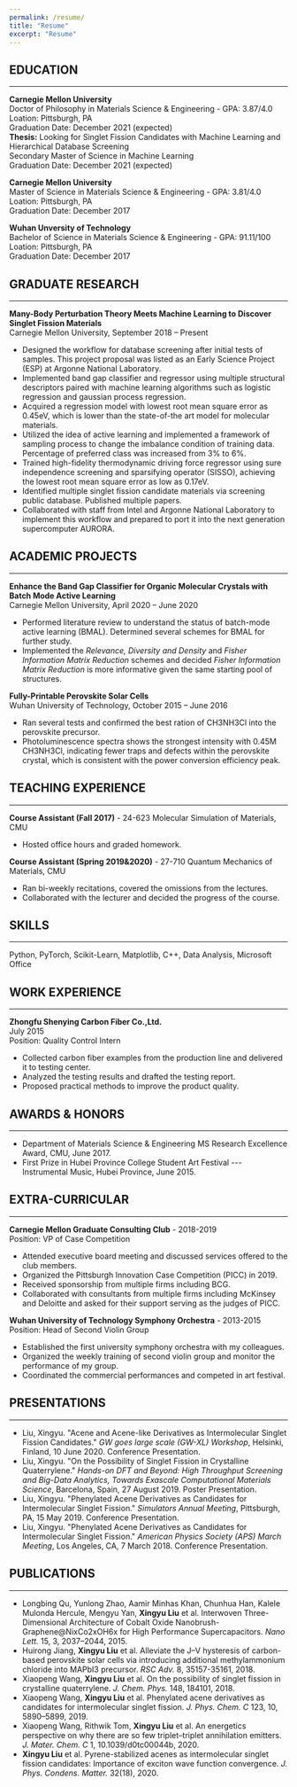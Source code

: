```yaml
---
permalink: /resume/
title: "Resume"
excerpt: "Resume"
---
```


## EDUCATION
*****
**Carnegie Mellon University**  
Doctor of Philosophy in Materials Science & Engineering - GPA: 3.87/4.0  
Loation: Pittsburgh, PA   
Graduation Date: December 2021 (expected)  
**Thesis:** Looking for Singlet Fission Candidates with Machine Learning and Hierarchical Database Screening  
Secondary Master of Science in Machine Learning  
Graduation Date: December 2021 (expected)  

**Carnegie Mellon University**  
Master of Science in Materials Science & Engineering - GPA: 3.81/4.0  
Loation: Pittsburgh, PA   
Graduation Date: December 2017  

**Wuhan Unversity of Technology**  
Bachelor of Science in Materials Science & Engineering - GPA: 91.11/100  
Loation: Pittsburgh, PA   
Graduation Date: December 2017  

## GRADUATE RESEARCH
*****
**Many-Body Perturbation Theory Meets Machine Learning to Discover Singlet Fission Materials**  
Carnegie Mellon University, September 2018 – Present  

+ Designed the workflow for database screening after initial tests of samples. This project proposal was listed as an Early Science Project (ESP) at Argonne National Laboratory.  
+ Implemented band gap classifier and regressor using multiple structural descriptors paired with machine learning algorithms such as logistic regression and gaussian process regression.  
+ Acquired a regression model with lowest root mean square error as 0.45eV, which is lower than the state-of-the art model for molecular materials.  
+ Utilized the idea of active learning and implemented a framework of sampling process to change the imbalance condition of training data. Percentage of preferred class was increased from 3% to 6%.  
+ Trained high-fidelity thermodynamic driving force regressor using sure independence screening and sparsifying operator (SISSO), achieving the lowest root mean square error as low as 0.17eV.  
+ Identified multiple singlet fission candidate materials via screening public database. Published multiple papers.  
+ Collaborated with staff from Intel and Argonne National Laboratory to implement this workflow and prepared to port it into the next generation supercomputer AURORA.  

## ACADEMIC PROJECTS
*****
**Enhance the Band Gap Classifier for Organic Molecular Crystals with Batch Mode Active Learning**  
Carnegie Mellon University, April 2020 – June 2020  

+ Performed literature review to understand the status of batch-mode active learning (BMAL). Determined several schemes for BMAL for further study.  
+ Implemented the *Relevance, Diversity and Density* and *Fisher Information Matrix Reduction* schemes and decided *Fisher Information Matrix Reduction* is more informative given the same starting pool of structures.   

**Fully-Printable Perovskite Solar Cells**  
Wuhan University of Technology, October 2015 – June 2016

+ Ran several tests and confirmed the best ration of CH3NH3Cl into the perovskite precursor.  
+ Photoluminescence spectra shows the strongest intensity with 0.45M CH3NH3Cl, indicating fewer traps and defects within the perovskite crystal, which is consistent with the power conversion efficiency peak.  

## TEACHING EXPERIENCE
*****
**Course Assistant (Fall 2017)** - 24-623 Molecular Simulation of Materials, CMU   

+ Hosted office hours and graded homework.  

**Course Assistant (Spring 2019&2020)** - 27-710 Quantum Mechanics of Materials, CMU  

+ Ran bi-weekly recitations, covered the omissions from the lectures.  
+ Collaborated with the lecturer and decided the progress of the course.  

## SKILLS
****
Python, PyTorch, Scikit-Learn, Matplotlib, C++, Data Analysis, Microsoft Office  

## WORK EXPERIENCE
****
**Zhongfu Shenying Carbon Fiber Co.,Ltd.**  
July 2015  
Position: Quality Control Intern  

+ Collected carbon fiber examples from the production line and delivered it to testing center.  
+ Analyzed the testing results and drafted the testing report.  
+ Proposed practical methods to improve the product quality.  

## AWARDS & HONORS
****

+ Department of Materials Science & Engineering MS Research Excellence Award, CMU, June 2017.  
+ First Prize in Hubei Province College Student Art Festival --- Instrumental Music, Hubei Province, June 2015.  

## EXTRA-CURRICULAR
****
**Carnegie Mellon Graduate Consulting Club** - 2018-2019  
Position: VP of Case Competition  

+ Attended executive board meeting and discussed services offered to the club members.  
+ Organized the Pittsburgh Innovation Case Competition (PICC) in 2019.  
+ Received sponsorship from multiple firms including BCG.  
+ Collaborated with consultants from multiple firms including McKinsey and Deloitte and asked for their support serving as the judges of PICC.  

**Wuhan University of Technology Symphony Orchestra** - 2013-2015  
Position: Head of Second Violin Group 
 
+ Established the first university symphony orchestra with my colleagues.  
+ Organized the weekly training of second violin group and monitor the performance of my group.  
+ Coordinated the commercial performances and competed in art festival.  

## PRESENTATIONS
****

+ Liu, Xingyu. "Acene and Acene-like Derivatives as Intermolecular Singlet Fission Candidates." *GW goes large scale (GW-XL) Workshop*, Helsinki, Finland, 10 June 2020. Conference Presentation.  
+ Liu, Xingyu. "On the Possibility of Singlet Fission in Crystalline Quaterrylene." *Hands-on DFT and Beyond: High Throughput Screening and Big-Data Analytics, Towards Exascale Computational Materials Science*, Barcelona, Spain, 27 August 2019. Poster Presentation.  
+ Liu, Xingyu. "Phenylated Acene Derivatives as Candidates for Intermolecular Singlet Fission." *Simulators Annual Meeting*, Pittsburgh, PA, 15 May 2019. Conference Presentation.  
+ Liu, Xingyu. "Phenylated Acene Derivatives as Candidates for Intermolecular Singlet Fission." *American Physics Society (APS) March Meeting*, Los Angeles, CA, 7 March 2018. Conference Presentation.  


## PUBLICATIONS
****

+ Longbing Qu, Yunlong Zhao, Aamir Minhas Khan, Chunhua Han, Kalele Mulonda Hercule, Mengyu Yan, **Xingyu Liu** et al. Interwoven Three-Dimensional Architecture of Cobalt Oxide Nanobrush-Graphene@NixCo2xOH6x for High Performance Supercapacitors. *Nano Lett.* 15, 3, 2037–2044, 2015.  
+ Huirong Jiang, **Xingyu Liu** et al. Alleviate the J–V hysteresis of carbon-based perovskite solar cells via introducing additional methylammonium chloride into MAPbI3 precursor. *RSC Adv.* 8, 35157-35161, 2018.  
+ Xiaopeng Wang, **Xingyu Liu** et al. On the possibility of singlet fission in crystalline quaterrylene. *J. Chem. Phys.* 148, 184101, 2018.  
+ Xiaopeng Wang, **Xingyu Liu** et al. Phenylated acene derivatives as candidates for intermolecular singlet fission. *J. Phys. Chem. C* 123, 10, 5890–5899, 2019.  
+ Xiaopeng Wang, Rithwik Tom, **Xingyu Liu** et al. An energetics perspective on why there are so few triplet–triplet annihilation emitters. *J. Mater. Chem. C* 1, 10.1039/d0tc00044b, 2020.  
+ **Xingyu Liu** et al. Pyrene-stabilized acenes as intermolecular singlet fission candidates: Importance of exciton wave function convergence. *J. Phys. Condens. Matter.* 32(18), 2020.  

